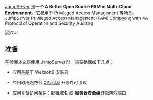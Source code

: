 [JumpServer](http://www.jumpserver.org/) 是一个 **A Better Open Source PAM in Multi-Cloud Environment**，它被用于 Privileged Access Management  等场景。JumpServer Privileged Access Management (PAM) Complying with 4A Protocol of Operation and Security Auditing


![GUI](https://libs.websoft9.com/Websoft9/DocsPicture/zh/jumpserver/jumpserver-gui-websoft9.png)


## 准备

在参阅本文档使用 JumpServer 时，需要确保如下几点：

- 应用是基于 Websoft9 安装的

- 应用的用途符合 [GPL-2.0](https://opensource.org/licenses/GPL-2.0) 开源许可协议

- 应用具备访问条件：[配置域名](./guide/appsetdomain) 或 **服务器安全组**开启网外端口